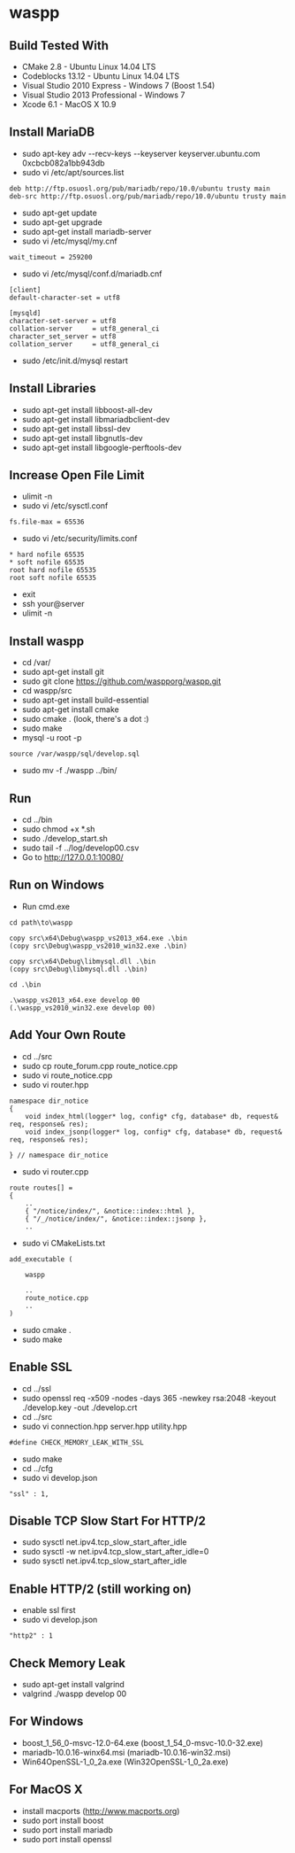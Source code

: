 waspp
=====

Build Tested With
-----------------
* CMake 2.8 - Ubuntu Linux 14.04 LTS
* Codeblocks 13.12 - Ubuntu Linux 14.04 LTS
* Visual Studio 2010 Express - Windows 7 (Boost 1.54)
* Visual Studio 2013 Professional - Windows 7
* Xcode 6.1 - MacOS X 10.9

Install MariaDB
---------------
* sudo apt-key adv --recv-keys --keyserver keyserver.ubuntu.com 0xcbcb082a1bb943db
* sudo vi /etc/apt/sources.list
```
deb http://ftp.osuosl.org/pub/mariadb/repo/10.0/ubuntu trusty main
deb-src http://ftp.osuosl.org/pub/mariadb/repo/10.0/ubuntu trusty main
```

* sudo apt-get update
* sudo apt-get upgrade
* sudo apt-get install mariadb-server
* sudo vi /etc/mysql/my.cnf
```
wait_timeout = 259200
```

* sudo vi /etc/mysql/conf.d/mariadb.cnf
```
[client]
default-character-set = utf8

[mysqld]
character-set-server = utf8
collation-server     = utf8_general_ci
character_set_server = utf8
collation_server     = utf8_general_ci
```

* sudo /etc/init.d/mysql restart

Install Libraries
-----------------
* sudo apt-get install libboost-all-dev
* sudo apt-get install libmariadbclient-dev
* sudo apt-get install libssl-dev
* sudo apt-get install libgnutls-dev
* sudo apt-get install libgoogle-perftools-dev

Increase Open File Limit
------------------------
* ulimit -n
* sudo vi /etc/sysctl.conf
```
fs.file-max = 65536
```

* sudo vi /etc/security/limits.conf
```
* hard nofile 65535
* soft nofile 65535
root hard nofile 65535
root soft nofile 65535
```

* exit
* ssh your@server
* ulimit -n

Install waspp
-------------
* cd /var/
* sudo apt-get install git
* sudo git clone https://github.com/waspporg/waspp.git
* cd waspp/src
* sudo apt-get install build-essential
* sudo apt-get install cmake
* sudo cmake . (look, there's a dot :)
* sudo make
* mysql -u root -p
```
source /var/waspp/sql/develop.sql
```

* sudo mv -f ./waspp ../bin/

Run
---
* cd ../bin
* sudo chmod +x *.sh
* sudo ./develop_start.sh
* sudo tail -f ../log/develop00.csv
* Go to http://127.0.0.1:10080/

Run on Windows
--------------
* Run cmd.exe
```
cd path\to\waspp

copy src\x64\Debug\waspp_vs2013_x64.exe .\bin
(copy src\Debug\waspp_vs2010_win32.exe .\bin)

copy src\x64\Debug\libmysql.dll .\bin
(copy src\Debug\libmysql.dll .\bin)

cd .\bin

.\waspp_vs2013_x64.exe develop 00
(.\waspp_vs2010_win32.exe develop 00)
```

Add Your Own Route
------------------
* cd ../src
* sudo cp route_forum.cpp route_notice.cpp
* sudo vi route_notice.cpp
* sudo vi router.hpp
```
namespace dir_notice
{
	void index_html(logger* log, config* cfg, database* db, request& req, response& res);
	void index_jsonp(logger* log, config* cfg, database* db, request& req, response& res);
	
} // namespace dir_notice
```

* sudo vi router.cpp
```
route routes[] =
{
	..
	{ "/notice/index/", &notice::index::html },
	{ "/_/notice/index/", &notice::index::jsonp },
	..
```

* sudo vi CMakeLists.txt
```
add_executable (

	waspp
	
	..
	route_notice.cpp
	..
)
```

* sudo cmake .
* sudo make

Enable SSL
----------
* cd ../ssl
* sudo openssl req -x509 -nodes -days 365 -newkey rsa:2048 -keyout ./develop.key -out ./develop.crt
* cd ../src
* sudo vi connection.hpp server.hpp utility.hpp
```
#define CHECK_MEMORY_LEAK_WITH_SSL
```

* sudo make
* cd ../cfg
* sudo vi develop.json
```
"ssl" : 1,
```

Disable TCP Slow Start For HTTP/2
---------------------------------
* sudo sysctl net.ipv4.tcp_slow_start_after_idle
* sudo sysctl -w net.ipv4.tcp_slow_start_after_idle=0
* sudo sysctl net.ipv4.tcp_slow_start_after_idle

Enable HTTP/2 (still working on)
--------------------------------
* enable ssl first
* sudo vi develop.json
```
"http2" : 1
```

Check Memory Leak
-----------------
* sudo apt-get install valgrind
* valgrind ./waspp develop 00

<!--
Test with Google Test
---------------------
* sudo apt-get install libgtest-dev
* cd /usr/src/gtest
* sudo cmake CMakeLists.txt
* sudo make
* sudo cp *.a /usr/lib
-->

For Windows
-----------
* boost_1_56_0-msvc-12.0-64.exe (boost_1_54_0-msvc-10.0-32.exe)
* mariadb-10.0.16-winx64.msi (mariadb-10.0.16-win32.msi)
* Win64OpenSSL-1_0_2a.exe (Win32OpenSSL-1_0_2a.exe)

For MacOS X
-----------
* install macports (http://www.macports.org)
* sudo port install boost
* sudo port install mariadb
* sudo port install openssl
